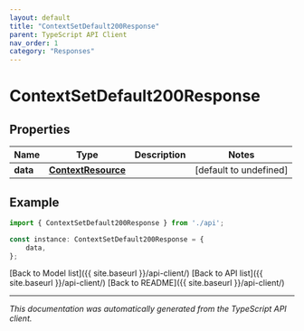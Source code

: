 ```yaml
---
layout: default
title: "ContextSetDefault200Response"
parent: TypeScript API Client
nav_order: 1
category: "Responses"
---
```


# ContextSetDefault200Response


## Properties

Name | Type | Description | Notes
------------ | ------------- | ------------- | -------------
**data** | [**ContextResource**](ContextResource.md) |  | [default to undefined]

## Example

```typescript
import { ContextSetDefault200Response } from './api';

const instance: ContextSetDefault200Response = {
    data,
};
```

[Back to Model list]({{ site.baseurl }}/api-client/) [Back to API list]({{ site.baseurl }}/api-client/) [Back to README]({{ site.baseurl }}/api-client/)


---

*This documentation was automatically generated from the TypeScript API client.*
